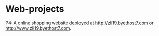 # Web-projects
P4: A online shopping website deployed at  http://zli19.byethost7.com or http://www.zli19.byethost7.com.
